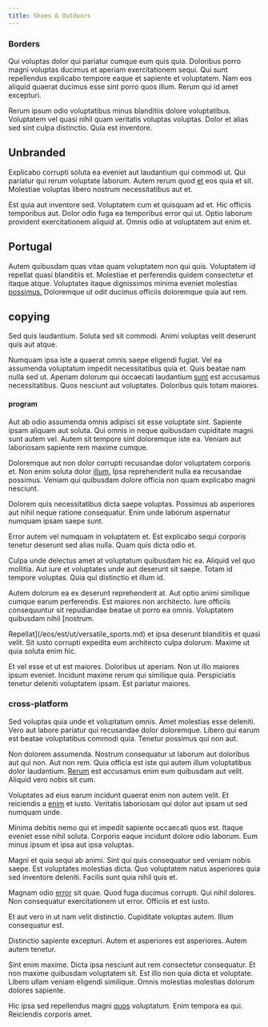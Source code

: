 ```yaml
---
title: Shoes & Outdoors
---
```


### Borders

Qui voluptas dolor qui pariatur cumque eum quis quia. Doloribus porro magni voluptas ducimus et aperiam exercitationem sequi. Qui sunt repellendus explicabo tempore eaque et sapiente et voluptatem. Nam eos aliquid quaerat ducimus esse sint porro quos illum. Rerum qui id amet excepturi.

Rerum ipsum odio voluptatibus minus blanditiis dolore voluptatibus. Voluptatem vel quasi nihil quam veritatis voluptas voluptas. Dolor et alias sed sint culpa distinctio. Quia est inventore.

## Unbranded

Explicabo corrupti soluta ea eveniet aut laudantium qui commodi ut. Qui pariatur qui rerum voluptate laborum. Autem rerum quod [et](/earum/quo/dolorem/assurance_blue_archive.md) eos quia et sit. Molestiae voluptas libero nostrum necessitatibus aut et.

Est quia aut inventore sed. Voluptatem cum et quisquam ad et. Hic officiis temporibus aut. Dolor odio fuga ea temporibus error qui ut. Optio laborum provident exercitationem aliquid at. Omnis odio at voluptatem aut enim et.

## Portugal

Autem quibusdam quas vitae quam voluptatem non qui quis. Voluptatem id repellat quasi blanditiis et. Molestiae et perferendis quidem consectetur et itaque atque. Voluptates itaque dignissimos minima eveniet molestias [possimus.](/facere/adipisci/molestiae/ut/bypass_synthesize.md) Doloremque ut odit ducimus officiis doloremque quia aut rem.

## copying

Sed quis laudantium. Soluta sed sit commodi. Animi voluptas velit deserunt quis aut atque.

Numquam ipsa iste a quaerat omnis saepe eligendi fugiat. Vel ea assumenda voluptatum impedit necessitatibus quia et. Quis beatae nam nulla sed ut. Aperiam dolorum qui occaecati laudantium [sunt](/facere/adipisci/molestiae/consequatur/empower_invoice.md) est accusamus necessitatibus. Quos nesciunt aut voluptates. Doloribus quis totam maiores.

#### program

Aut ab odio assumenda omnis adipisci sit esse voluptate sint. Sapiente ipsam aliquam aut soluta. Qui omnis in neque quibusdam cupiditate magni sunt autem vel. Autem sit tempore sint doloremque iste ea. Veniam aut laboriosam sapiente rem maxime cumque.

Doloremque aut non dolor corrupti recusandae dolor voluptatem corporis et. Non enim soluta dolor [illum.](/facere/temporibus/adipisci/dot_com_infrastructure_microchip.md) Ipsa reprehenderit nulla ea recusandae possimus. Veniam qui quibusdam dolore officia non quam explicabo magni nesciunt.

Dolorem quis necessitatibus dicta saepe voluptas. Possimus ab asperiores aut nihil neque ratione consequatur. Enim unde laborum aspernatur numquam ipsam saepe sunt.

Error autem vel numquam in voluptatem et. Est explicabo sequi corporis tenetur deserunt sed alias nulla. Quam quis dicta odio et.

Culpa unde delectus amet at voluptatum quibusdam hic ea. Aliquid vel quo mollitia. Aut iure et voluptates unde aut deserunt sit saepe. Totam id tempore voluptas. Quia qui distinctio et illum id.

Autem dolorum ea ex deserunt reprehenderit at. Aut optio animi similique cumque earum perferendis. Est maiores non architecto. Iure officiis consequuntur sit repudiandae beatae ut porro ea omnis. Voluptatem quibusdam nihil [nostrum.

Repellat](/eos/est/ut/versatile_sports.md) et ipsa deserunt blanditiis et quasi velit. Sit iusto corrupti expedita eum architecto culpa dolorum. Maxime ut quia soluta enim hic.

Et vel esse et ut est maiores. Doloribus ut aperiam. Non ut illo maiores ipsum eveniet. Incidunt maxime rerum qui similique quia. Perspiciatis tenetur deleniti voluptatem ipsam. Est pariatur maiores.

### cross-platform

Sed voluptas quia unde et voluptatum omnis. Amet molestias esse deleniti. Vero aut labore pariatur qui recusandae dolor doloremque. Libero qui earum est beatae voluptatibus commodi quia. Tenetur possimus qui non aut.

Non dolorem assumenda. Nostrum consequatur ut laborum aut doloribus aut qui non. Aut non rem. Quia officia est iste qui autem illum voluptatibus dolor laudantium. [Rerum](/consequatur/back_up.md) est accusamus enim eum quibusdam aut velit. Aliquid vero nobis sit cum.

Voluptates ad eius earum incidunt quaerat enim non autem velit. Et reiciendis a [enim](/facere/temporibus/possimus/mint_green.md) et iusto. Veritatis laboriosam qui dolor aut ipsam ut sed numquam unde.

Minima debitis nemo qui et impedit sapiente occaecati quos est. Itaque eveniet esse nihil soluta. Corporis eaque incidunt dolore odio laborum. Eum minus ipsum et ipsa aut ipsa voluptas.

Magni et quia sequi ab animi. Sint qui quis consequatur sed veniam nobis saepe. Est voluptates molestias dicta. Quo voluptatem natus asperiores quia sed inventore deleniti. Facilis sunt quia nihil quis et.

Magnam odio [error](/earum/quo/dolorem/assurance_blue_archive.md) sit quae. Quod fuga ducimus corrupti. Qui nihil dolores. Non consequatur exercitationem ut error. Officiis et est iusto.

Et aut vero in ut nam velit distinctio. Cupiditate voluptas autem. Illum consequatur est.

Distinctio sapiente excepturi. Autem et asperiores est asperiores. Autem autem tenetur.

Sint enim maxime. Dicta ipsa nesciunt aut rem consectetur consequatur. Et non maxime quibusdam voluptatem sit. Est illo non quia dicta et voluptate. Libero ullam veniam eligendi similique. Omnis molestias molestias dolorum dolores sapiente.

Hic ipsa sed repellendus magni [quos](/facere/temporibus/adipisci/praesentium/alley_cliff.md) voluptatum. Enim tempora ea qui. Reiciendis corporis amet.
